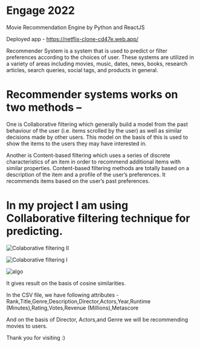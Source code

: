 # Engage 2022
Movie Recommendation Engine by Python and ReactJS

Deployed app - https://netflix-clone-cd47e.web.app/

Recommender System is a system that is used to predict or filter preferences according to the choices of user. These systems are utilized in a variety of areas including movies, music, dates, news, books, research articles, search queries, social tags, and products in general. 

# Recommender systems works on two methods – 
One is Collaborative filtering which generally build a model from the past behaviour of the user (i.e. items scrolled by the user) as well as similar decisions made by other users. This model on the basis of this is used to show the items to the users they may have interested in.

Another is Content-based filtering which uses a series of discrete characteristics of an item in order to recommend additional items with similar properties. Content-based filtering methods are totally based on a description of the item and a profile of the user’s preferences. It recommends items based on the user’s past preferences.

# In my project I am using Collaborative filtering technique for predicting.

![Colaborative filtering II](https://user-images.githubusercontent.com/95162790/170810992-c6831c6c-815b-439c-a9c3-a24821b4a24e.jpg)

![Colaborative filtering I](https://user-images.githubusercontent.com/95162790/170810974-a225d0cc-0cd7-4902-870a-8d85d19cb34d.jpg)

![algo](https://drive.google.com/file/d/1cIYRidOGv8btlehqrblZoHo60OIzOWl0/view?usp=sharing)

It gives result on the basis of cosine similarities.

In the CSV file, we have following attributes -
Rank,Title,Genre,Description,Director,Actors,Year,Runtime (Minutes),Rating,Votes,Revenue (Millions),Metascore

And on the basis of Director, Actors,and Genre we will be recommending movies to users.

Thank you for visiting :)

